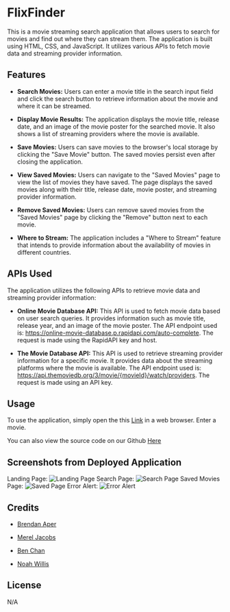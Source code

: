# FlixFinder

  This is a movie streaming search application that allows users to search for movies and find out where they can stream them. The application is built using HTML, CSS, and JavaScript. It utilizes various APIs to fetch movie data and streaming provider information.

## Features

  * **Search Movies:** Users can enter a movie title in the search input field and click the search button to retrieve information about the movie and where it can be streamed.

  * **Display Movie Results:** The application displays the movie title, release date, and an image of the movie poster for the searched movie. It also shows a list of streaming providers where the movie is available.

  * **Save Movies:** Users can save movies to the browser's local storage by clicking the "Save Movie" button. The saved movies persist even after closing the application.

  * **View Saved Movies:** Users can navigate to the "Saved Movies" page to view the list of movies they have saved. The page displays the saved movies along with their title, release date, movie poster, and streaming provider information.

  * **Remove Saved Movies:** Users can remove saved movies from the "Saved Movies" page by clicking the "Remove" button next to each movie.

  * **Where to Stream:** The application includes a "Where to Stream" feature that intends to provide information about the availability of movies in different countries.

## APIs Used

  The application utilizes the following APIs to retrieve movie data and streaming provider information:

  * **Online Movie Database API:** This API is used to fetch movie data based on user search queries. It provides information such as movie title, release year, and an image of the movie poster. The API endpoint used is: https://online-movie-database.p.rapidapi.com/auto-complete. The request is made using the RapidAPI key and host.

  * **The Movie Database API:** This API is used to retrieve streaming provider information for a specific movie. It provides data about the streaming platforms where the movie is available. The API endpoint used is: https://api.themoviedb.org/3/movie/{movieId}/watch/providers. The request is made using an API key.




## Usage

  To use the application, simply open the this [Link](https://brendan-aper.github.io/FlixFinder/) in a web browser. Enter a movie.

  You can also view the source code on our Github [Here](https://github.com/brendan-aper/FlixFinder)

## Screenshots from Deployed Application
  Landing Page:
      ![Landing Page](./assets/images/landingPage.png)
  Search Page:
      ![Search Page](./assets/images/searchPage.png)
  Saved Movies Page:
      ![Saved Page](./assets/images/savedPage.png)
  Error Alert:
      ![Error Alert](./assets/images/errorPage.png)

## Credits

  * [Brendan Aper](https://github.com/brendan-aper)

  * [Merel Jacobs](https://github.com/MerelJac)

  * [Ben Chan](https://github.com/Mellllow)

  * [Noah Willis](https://github.com/willisnoah)

## License
  N/A
